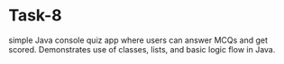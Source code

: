 # Task-8
 simple Java console quiz app where users can answer MCQs and get scored. Demonstrates use of classes, lists, and basic logic flow in Java.
